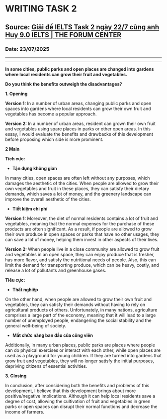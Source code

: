 # WRITING TASK 2

## Source: [Giải đề IELTS Task 2 ngày 22/7 cùng anh Huy 9.0 IELTS | THE FORUM CENTER](https://www.youtube.com/watch?v=ubnrkd8dYfc)

### Date: 23/07/2025
---

****

**In some cities, public parks and open places are changed into gardens where local residents can grow their fruit and vegetables.**

**Do you think the benefits outweigh the disadvantages?**

**1. Opening**

**Version 1:** In a number of urban areas, changing public parks and open spaces into gardens where local residents can grow their own fruit and vegetables has become a popular approach.

**Version 2:** In a number of urban areas, resident can grown their own fruit and vegetables using spare places in parks or other open areas. In this essay, I would evaluate the benefits and drawbacks of this development before proposing which side is more prominent.

**2 Main**

**Tích cực:**

- **Tận dụng không gian**

In many cities, open spaces are often left without any purposes, which damages the aesthetic of the cities. When people are allowed to grow their own vegetables and fruit in these places, they can satisfy their dietary demands, which saves a lot of money, and the greenery landscape can improve the overall aesthetic of the cities. 

- **Tiết kiệm chi phí**

**Version 1:** Moreover, the diet of normal residents contains a lot of fruit and vegetables, meaning that the normal expenses for the purchase of these products are often significant. As a result, if people are allowed to grow their own produce in open spaces or parks that have no other usages, they can save a lot of money, helping them invest in other aspects of their lives.

**Version 2:** When people live in a close community are allowed to grow fruit and vegetables in an open space, they can enjoy produce that is fresher, has more flavor, and satisfy the nutritional needs of people. Also, this can limit the demand for transporting produce, which can be heavy, costly, and release a lot of pollutants and greenhouse gases.

**Tiêu cực:**

- **Thất nghiệp**

On the other hand, when people are allowed to grow their own fruit and vegetables, they can satisfy their demands without having to rely on agricultural products of others. Unfortunately, in many nations, agriculture comprises a large part of the economy, meaning that it will lead to a large number of unemployed people, endangering the social stability and the general well-being of society.

- **Mất chức năng ban đầu của công viên**

Additionally, in many urban places, public parks are places where people can do physical exercises or interact with each other, while open places are used as a playground for young children. If they are turned into gardens that grow fruit and vegetables, they will no longer satisfy the initial purposes, depriving citizens of essential activities.

**3. Closing**

In conclusion, after considering both the benefits and problems of this development, I believe that this development brings about more positive/negative implications. Although it can help local residents save a degree of cost, allowing the cultivation of fruit and vegetables in green parks or open spaces can disrupt their normal functions and decrease the income of farmers.

